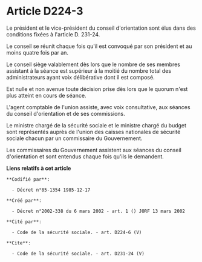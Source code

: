 # Article D224-3

Le président et le vice-président du conseil d'orientation sont élus dans des conditions fixées à l'article D. 231-24. 

Le conseil se réunit chaque fois qu'il est convoqué par son président et au moins quatre fois par an. 

Le conseil siège valablement dès lors que le nombre de ses membres assistant à la séance est supérieur à la moitié du nombre
total des administrateurs ayant voix délibérative dont il est composé. 

Est nulle et non avenue toute décision prise dès lors que le quorum n'est plus atteint en cours de séance. 

L'agent comptable de l'union assiste, avec voix consultative, aux séances du conseil d'orientation et de ses commissions. 

Le ministre chargé de la sécurité sociale et le ministre chargé du budget sont représentés auprès de l'union des caisses
nationales de sécurité sociale chacun par un commissaire du Gouvernement. 

Les commissaires du Gouvernement assistent aux séances du conseil d'orientation et sont entendus chaque fois qu'ils le
demandent.

**Liens relatifs à cet article**

	**Codifié par**:

	  - Décret n°85-1354 1985-12-17

	**Créé par**:

	  - Décret n°2002-338 du 6 mars 2002 - art. 1 () JORF 13 mars 2002

	**Cité par**:

	  - Code de la sécurité sociale. - art. D224-6 (V)

	**Cite**:

	  - Code de la sécurité sociale. - art. D231-24 (V)
